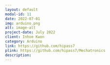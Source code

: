 ```yaml
---
layout: default
modal-id: 11
date: 2022-07-01
img: arduino.png
alt: image-alt
project-date: July 2022
client: Inhoe Kwon
category: Arduino
link: https://github.com/hipass7
plink: https://github.com/hipass7/Mechatronics
description:
---
```

